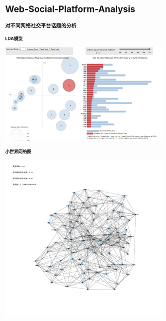 # Web-Social-Platform-Analysis
### 对不同网络社交平台话题的分析
#### LDA模型
![LDA](LDA.png)
#### 小世界网络图
![小世界](network_chatgpt_ws_2.png)